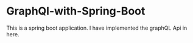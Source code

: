 # GraphQl-with-Spring-Boot
This is a spring boot application. I have implemented the graphQL Api in here.
